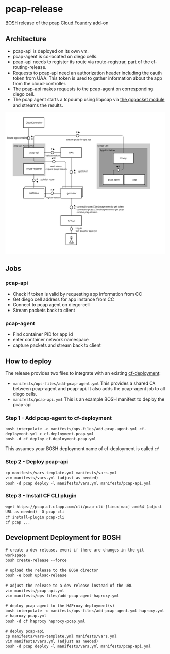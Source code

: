 # pcap-release
[BOSH](https://bosh.io/) release of the pcap [Cloud Foundry](https://www.cloudfoundry.org/) add-on

## Architecture

* pcap-api is deployed on its own vm.
* pcap-agent is co-located on diego cells.
* pcap-api needs to register its route via route-registrar, part of the cf-routing-release.
* Requests to pcap-api need an authorization header including the oauth token from UAA.
  This token is used to gather information about the app from the cloud-controller.
* The pcap-api makes requests to the pcap-agent on corresponding diego cell.
* The pcap agent starts a tcpdump using libpcap via [the gopacket module](https://github.com/google/gopacket) and streams the results.

<!-- TODO: diagram needs to be updater, only Dominik has most recent version -->
![tcpdump in cf architecture](docs/tcpdump-for-cf.svg "tcpdump in cf architecture")

## Jobs

### pcap-api

* Check if token is valid by requesting app information from CC
* Get diego cell address for app instance from CC
* Connect to pcap agent on diego-cell
* Stream packets back to client

### pcap-agent

* Find container PID for app id
* enter container network namespace
* capture packets and stream back to client

## How to deploy
The release provides two files to integrate with an 
existing [cf-deployment](https://github.com/cloudfoundry/cf-deployment):
* `manifests/ops-files/add-pcap-agent.yml` This provides a shared CA between pcap-agent and pcap-api. It also adds the pcap-agent job to all diego cells.
* `manifests/pcap-api.yml` This is an example BOSH manifest to deploy the pcap-api

### Step 1 - Add pcap-agent to cf-deployment
```
bosh interpolate -o manifests/ops-files/add-pcap-agent.yml cf-deployment.yml > cf-deployment-pcap.yml
bosh -d cf deploy cf-deployment-pcap.yml
```
This assumes your BOSH deployment name of cf-deployment is called `cf`

### Step 2 - Deploy pcap-api
```
cp manifests/vars-template.yml manifests/vars.yml
vim manifests/vars.yml (adjust as needed)
bosh -d pcap deploy -l manifests/vars.yml manifests/pcap-api.yml
```
### Step 3 - Install CF CLI plugin
```
wget https://pcap.cf.cfapp.com/cli/pcap-cli-[linux|mac]-amd64 (adjust URL as needed) -O pcap-cli
cf install-plugin pcap-cli
cf pcap ...
```

## Development Deployment for BOSH

```shell
# create a dev release, event if there are changes in the git workspace
bosh create-release --force

# upload the release to the BOSH director
bosh -e bosh upload-release

# adjust the release to a dev release instead of the URL
vim manifests/pcap-api.yml
vim manifests/ops-files/add-pcap-agent-haproxy.yml

# deploy pcap-agent to the HAProxy deployment(s)
bosh interpolate -o manifests/ops-files/add-pcap-agent.yml haproxy.yml > haproxy-pcap.yml
bosh -d cf haproxy haproxy-pcap.yml

# deploy pcap-api
cp manifests/vars-template.yml manifests/vars.yml
vim manifests/vars.yml (adjust as needed)
bosh -d pcap deploy -l manifests/vars.yml manifests/pcap-api.yml
```
